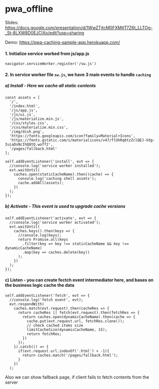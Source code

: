 # pwa_offline

Slides: https://docs.google.com/presentation/d/1WwZTjtcM0FXMtlT7Z6t_LLTOg-_St-8LXW8D0EJCjXo/edit?usp=sharing

Demo: https://pwa-caching-sample-app.herokuapp.com/

#### 1. Initialize service worked from js/app.js

```
navigator.serviceWorker.register('/sw.js')
```

#### 2. In service worker file `sw.js`, we have 3 main events to handle `caching`
##### a) Install - Here we cache all static contents
```
const assets = [
  '/',
  '/index.html',
  '/js/app.js',
  '/js/ui.js',
  '/js/materialize.min.js',
  '/css/styles.css',
  '/css/materialize.min.css',
  '/img/dish.png',
  'https://fonts.googleapis.com/icon?family=Material+Icons',
  'https://fonts.gstatic.com/s/materialicons/v47/flUhRq6tzZclQEJ-Vdg-IuiaDsNcIhQ8tQ.woff2',
  '/pages/fallback.html'
];

self.addEventListener('install', evt => {
  //console.log('service worker installed');
  evt.waitUntil(
    caches.open(staticCacheName).then((cache) => {
      console.log('caching shell assets');
      cache.addAll(assets);
    })
  );
});
```
 
##### b) Activate - This event is used to upgrade cache versions
```
self.addEventListener('activate', evt => {
  //console.log('service worker activated');
  evt.waitUntil(
    caches.keys().then(keys => {
      //console.log(keys);
      return Promise.all(keys
        .filter(key => key !== staticCacheName && key !== dynamicCacheName)
        .map(key => caches.delete(key))
      );
    })
  );
});
```

#### c) Listen - you can create fectch event intermediator here, and bases on the business logic cache the data
```
self.addEventListener('fetch', evt => {
  //console.log('fetch event', evt);
  evt.respondWith(
    caches.match(evt.request).then(cacheRes => {
      return cacheRes || fetch(evt.request).then(fetchRes => {
        return caches.open(dynamicCacheName).then(cache => {
          cache.put(evt.request.url, fetchRes.clone());
          // check cached items size
          limitCacheSize(dynamicCacheName, 15);
          return fetchRes;
        })
      });
    }).catch(() => {
      if(evt.request.url.indexOf('.html') > -1){
        return caches.match('/pages/fallback.html');
      } 
    })
  );
```

Also we can show fallback page, if client fails to fetch contents from the server


